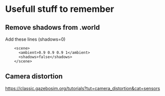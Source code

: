 # Usefull stuff to remember

## Remove shadows from .world
Add these lines (shadows=0)
```
    <scene>
      <ambient>0.9 0.9 0.9 1</ambient>
      <shadows>false</shadows>
    </scene>
```

## Camera distortion

https://classic.gazebosim.org/tutorials?tut=camera_distortion&cat=sensors